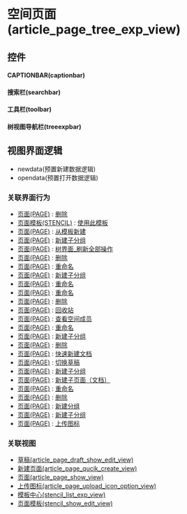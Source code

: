 # 空间页面(article_page_tree_exp_view)  <!-- {docsify-ignore-all} -->



## 控件
#### CAPTIONBAR(captionbar)
#### 搜索栏(searchbar)
#### 工具栏(toolbar)
#### 树视图导航栏(treeexpbar)

## 视图界面逻辑
  * newdata(预置新建数据逻辑)
  * opendata(预置打开数据逻辑)


### 关联界面行为
  * [页面(PAGE)](module/Wiki/article_page) : [删除](module/Wiki/article_page#界面行为)
  * [页面模板(STENCIL)](module/Wiki/stencil) : [使用此模板](module/Wiki/stencil#界面行为)
  * [页面(PAGE)](module/Wiki/article_page) : [从模板新建](module/Wiki/article_page#界面行为)
  * [页面(PAGE)](module/Wiki/article_page) : [新建子分组](module/Wiki/article_page#界面行为)
  * [页面(PAGE)](module/Wiki/article_page) : [树界面_刷新全部操作](module/Wiki/article_page#界面行为)
  * [页面(PAGE)](module/Wiki/article_page) : [删除](module/Wiki/article_page#界面行为)
  * [页面(PAGE)](module/Wiki/article_page) : [重命名](module/Wiki/article_page#界面行为)
  * [页面(PAGE)](module/Wiki/article_page) : [新建子分组](module/Wiki/article_page#界面行为)
  * [页面(PAGE)](module/Wiki/article_page) : [重命名](module/Wiki/article_page#界面行为)
  * [页面(PAGE)](module/Wiki/article_page) : [重命名](module/Wiki/article_page#界面行为)
  * [页面(PAGE)](module/Wiki/article_page) : [删除](module/Wiki/article_page#界面行为)
  * [页面(PAGE)](module/Wiki/article_page) : [回收站](module/Wiki/article_page#界面行为)
  * [页面(PAGE)](module/Wiki/article_page) : [查看空间成员](module/Wiki/article_page#界面行为)
  * [页面(PAGE)](module/Wiki/article_page) : [重命名](module/Wiki/article_page#界面行为)
  * [页面(PAGE)](module/Wiki/article_page) : [新建子分组](module/Wiki/article_page#界面行为)
  * [页面(PAGE)](module/Wiki/article_page) : [删除](module/Wiki/article_page#界面行为)
  * [页面(PAGE)](module/Wiki/article_page) : [快速新建文档](module/Wiki/article_page#界面行为)
  * [页面(PAGE)](module/Wiki/article_page) : [切换草稿](module/Wiki/article_page#界面行为)
  * [页面(PAGE)](module/Wiki/article_page) : [新建子分组](module/Wiki/article_page#界面行为)
  * [页面(PAGE)](module/Wiki/article_page) : [新建子页面（文档）](module/Wiki/article_page#界面行为)
  * [页面(PAGE)](module/Wiki/article_page) : [重命名](module/Wiki/article_page#界面行为)
  * [页面(PAGE)](module/Wiki/article_page) : [删除](module/Wiki/article_page#界面行为)
  * [页面(PAGE)](module/Wiki/article_page) : [新建分组](module/Wiki/article_page#界面行为)
  * [页面(PAGE)](module/Wiki/article_page) : [新建子分组](module/Wiki/article_page#界面行为)
  * [页面(PAGE)](module/Wiki/article_page) : [上传图标](module/Wiki/article_page#界面行为)

### 关联视图
  * [草稿(article_page_draft_show_edit_view)](app/view/article_page_draft_show_edit_view)
  * [新建页面(article_page_qucik_create_view)](app/view/article_page_qucik_create_view)
  * [页面(article_page_show_view)](app/view/article_page_show_view)
  * [上传图标(article_page_upload_icon_option_view)](app/view/article_page_upload_icon_option_view)
  * [模板中心(stencil_list_exp_view)](app/view/stencil_list_exp_view)
  * [页面模板(stencil_show_edit_view)](app/view/stencil_show_edit_view)

<script>
 const { createApp } = Vue
  createApp({
    data() {
      return {

      }
    }
  }).use(ElementPlus).mount('#app')
</script>